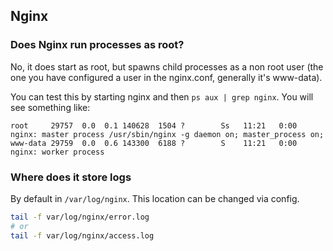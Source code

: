 ## Nginx

### Does Nginx run processes as root?

No, it does start as root, but spawns child processes as a non root user (the one you have configured a user in the nginx.conf, generally it's www-data).

You can test this by starting nginx and then `ps aux | grep nginx`. You will see something like:

```
root     29757  0.0  0.1 140628  1504 ?        Ss   11:21   0:00 nginx: master process /usr/sbin/nginx -g daemon on; master_process on;
www-data 29759  0.0  0.6 143300  6188 ?        S    11:21   0:00 nginx: worker process
```

### Where does it store logs

By default in `/var/log/nginx`. This location can be changed via config.

```sh
tail -f var/log/nginx/error.log
# or
tail -f var/log/nginx/access.log
```
